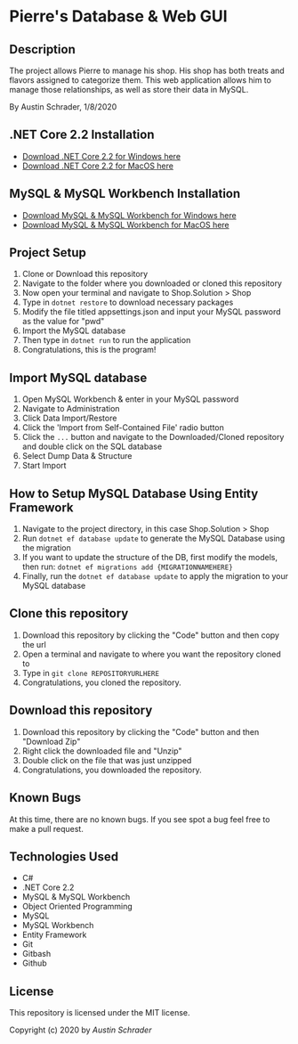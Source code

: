 # Pierre's Database & Web GUI

## Description

The project allows Pierre to manage his shop. His shop has both treats and flavors assigned to categorize them. This web application allows him to manage those relationships, as well as store their data in MySQL.

By Austin Schrader, 1/8/2020

## .NET Core 2.2 Installation

- [Download .NET Core 2.2 for Windows here](https://dotnet.microsoft.com/download/thank-you/dotnet-sdk-2.2.203-windows-x64-installer)
- [Download .NET Core 2.2 for MacOS here](https://dotnet.microsoft.com/download/thank-you/dotnet-sdk-2.2.106-macos-x64-installer)

## MySQL & MySQL Workbench Installation

- [Download MySQL & MySQL Workbench for Windows here](https://dev.mysql.com/downloads/file/?id=484914)
- [Download MySQL & MySQL Workbench for MacOS here](https://dev.mysql.com/downloads/file/?id=484919)

## Project Setup

1. Clone or Download this repository
2. Navigate to the folder where you downloaded or cloned this repository
3. Now open your terminal and navigate to Shop.Solution > Shop
4. Type in `dotnet restore` to download necessary packages
5. Modify the file titled appsettings.json and input your MySQL password as the value for "pwd"
6. Import the MySQL database
7. Then type in `dotnet run` to run the application
8. Congratulations, this is the program!

## Import MySQL database

1. Open MySQL Workbench & enter in your MySQL password
2. Navigate to Administration
3. Click Data Import/Restore
4. Click the 'Import from Self-Contained File' radio button
5. Click the `...` button and navigate to the Downloaded/Cloned repository and double click on the SQL database
6. Select Dump Data & Structure
7. Start Import

## How to Setup MySQL Database Using Entity Framework

1. Navigate to the project directory, in this case Shop.Solution > Shop
2. Run `dotnet ef database update` to generate the MySQL Database using the migration
3. If you want to update the structure of the DB, first modify the models, then run: `dotnet ef migrations add {MIGRATIONNAMEHERE}`
4. Finally, run the `dotnet ef database update` to apply the migration to your MySQL database

## Clone this repository

1. Download this repository by clicking the "Code" button and then copy the url
2. Open a terminal and navigate to where you want the repository cloned to
3. Type in `git clone REPOSITORYURLHERE`
4. Congratulations, you cloned the repository.

## Download this repository

1. Download this repository by clicking the "Code" button and then "Download Zip"
2. Right click the downloaded file and "Unzip"
3. Double click on the file that was just unzipped
4. Congratulations, you downloaded the repository.

## Known Bugs

At this time, there are no known bugs. If you see spot a bug feel free to make a pull request.

## Technologies Used

- C#
- .NET Core 2.2
- MySQL & MySQL Workbench
- Object Oriented Programming
- MySQL
- MySQL Workbench
- Entity Framework
- Git
- Gitbash
- Github

## License

This repository is licensed under the MIT license.

Copyright (c) 2020 by _Austin Schrader_
